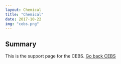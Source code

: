 ```yaml
---
layout: Chemical
title: "Chemical"
date: 2017-10-22
img: "cebs.png"
---
```

## Summary
This is the support page for the CEBS. [Go back CEBS](https://al-xf.github.io/projects/CEBS)
